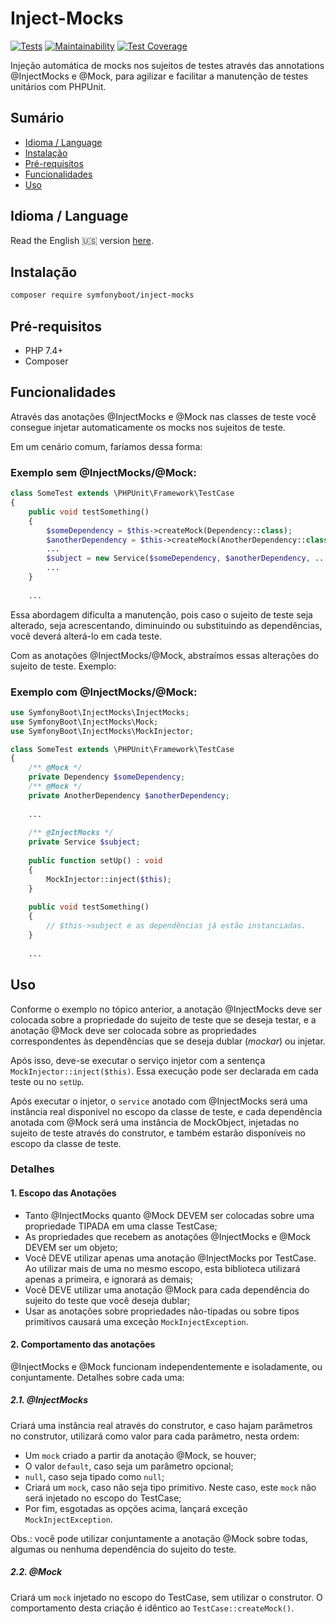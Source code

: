 # Inject-Mocks

[![Tests](https://github.com/symfonyboot/inject-mocks/actions/workflows/tests.yml/badge.svg)](https://github.com/symfonyboot/inject-mocks/actions/workflows/tests.yml)
[![Maintainability](https://api.codeclimate.com/v1/badges/072d45a8bfb8316296b7/maintainability)](https://codeclimate.com/github/symfonyboot/inject-mocks/maintainability)
[![Test Coverage](https://api.codeclimate.com/v1/badges/072d45a8bfb8316296b7/test_coverage)](https://codeclimate.com/github/symfonyboot/inject-mocks/test_coverage)

Injeção automática de mocks nos sujeitos de testes através das annotations @InjectMocks e @Mock, para agilizar e
facilitar a manutenção de testes unitários com PHPUnit.

## Sumário

- [Idioma / Language](#idioma--language)
- [Instalação](#instalao)
- [Pré-requisitos](#pr-requisitos)
- [Funcionalidades](#funcionalidades)
- [Uso](#uso)

## Idioma / Language

Read the English :us: version [here](README.md).

## Instalação

```sh
composer require symfonyboot/inject-mocks
```

## Pré-requisitos

- PHP 7.4+
- Composer

## Funcionalidades

Através das anotações @InjectMocks e @Mock nas classes de teste você consegue injetar automaticamente os mocks nos
sujeitos de teste.

Em um cenário comum, faríamos dessa forma:

### Exemplo sem @InjectMocks/@Mock:

```php
class SomeTest extends \PHPUnit\Framework\TestCase
{
    public void testSomething() 
    {
        $someDependency = $this->createMock(Dependency::class);    
        $anotherDependency = $this->createMock(AnotherDependency::class);
        ...
        $subject = new Service($someDependency, $anotherDependency, ...);
        ...    
    }
    
    ...
```

Essa abordagem dificulta a manutenção, pois caso o sujeito de teste seja alterado, seja acrescentando, diminuindo ou
substituindo as dependências, você deverá alterá-lo em cada teste.

Com as anotações @InjectMocks/@Mock, abstraímos essas alterações do sujeito de teste. Exemplo:

### Exemplo com @InjectMocks/@Mock:

```php
use SymfonyBoot\InjectMocks\InjectMocks;
use SymfonyBoot\InjectMocks\Mock;
use SymfonyBoot\InjectMocks\MockInjector;

class SomeTest extends \PHPUnit\Framework\TestCase
{
    /** @Mock */
    private Dependency $someDependency;
    /** @Mock */
    private AnotherDependency $anotherDependency;
    
    ...
    
    /** @InjectMocks */
    private Service $subject;
    
    public function setUp() : void 
    {
        MockInjector::inject($this);
    }
    
    public void testSomething()
    {
        // $this->subject e as dependências já estão instanciadas.
    }
    
    ...
```

## Uso

Conforme o exemplo no tópico anterior, a anotação @InjectMocks deve ser colocada sobre a propriedade do sujeito de teste
que se deseja testar, e a anotação @Mock deve ser colocada sobre as propriedades correspondentes às dependências que se
deseja dublar (_mockar_) ou injetar.

Após isso, deve-se executar o serviço injetor com a sentença `MockInjector::inject($this)`. Essa execução pode ser
declarada em cada teste ou no `setUp`.

Após executar o injetor, o `service` anotado com @InjectMocks será uma instância real disponível no escopo da classe de
teste, e cada dependência anotada com @Mock será uma instância de MockObject, injetadas no sujeito de teste através do
construtor, e também estarão disponíveis no escopo da classe de teste.

### Detalhes

#### 1. Escopo das Anotações

- Tanto @InjectMocks quanto @Mock DEVEM ser colocadas sobre uma propriedade TIPADA em uma classe TestCase;
- As propriedades que recebem as anotações @InjectMocks e @Mock DEVEM ser um objeto;
- Você DEVE utilizar apenas uma anotação @InjectMocks por TestCase. Ao utilizar mais de uma no mesmo escopo, esta
  biblioteca utilizará apenas a primeira, e ignorará as demais;
- Você DEVE utilizar uma anotação @Mock para cada dependência do sujeito do teste que você deseja dublar;
- Usar as anotações sobre propriedades não-tipadas ou sobre tipos primitivos causará uma exceção `MockInjectException`.

#### 2. Comportamento das anotações

@InjectMocks e @Mock funcionam independentemente e isoladamente, ou conjuntamente. Detalhes sobre cada uma:

##### 2.1. @InjectMocks

Criará uma instância real através do construtor, e caso hajam parâmetros no construtor, utilizará como valor para cada
parâmetro, nesta ordem:

- Um `mock` criado a partir da anotação @Mock, se houver;
- O valor `default`, caso seja um parâmetro opcional;
- `null`, caso seja tipado como `null`;
- Criará um `mock`, caso não seja tipo primitivo. Neste caso, este `mock` não será injetado no escopo do TestCase;
- Por fim, esgotadas as opções acima, lançará exceção `MockInjectException`.

Obs.: você pode utilizar conjuntamente a anotação @Mock sobre todas, algumas ou nenhuma dependência do sujeito do teste.

##### 2.2. @Mock

Criará um `mock` injetado no escopo do TestCase, sem utilizar o construtor. O comportamento desta criação é idêntico ao
`TestCase::createMock()`.
